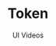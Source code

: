 ---
layout: embed
permalink: apps/mint/business-processes/token/ux-videos
lang: en
page_id: apps-mint-business-processes-token-video


title: Token
subtitle: UI Videos
backUrl: /apps/mint/business-processes/token

description: Diagrams
---